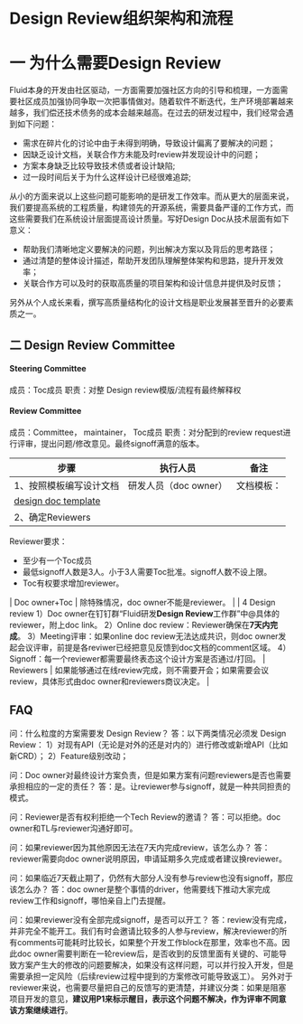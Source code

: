 # Design Review组织架构和流程

# 一 为什么需要Design Review

Fluid本身的开发由社区驱动，一方面需要加强社区方向的引导和梳理，一方面需要社区成员加强协同争取一次把事情做对。随着软件不断迭代，生产环境部署越来越多，我们偿还技术债务的成本会越来越高。在过去的研发过程中，我们经常会遇到如下问题：

- 需求在碎片化的讨论中由于未得到明确，导致设计偏离了要解决的问题；
- 因缺乏设计文档，关联合作方未能及时review并发现设计中的问题；
- 方案本身缺乏比较导致技术债或者设计缺陷;
- 过一段时间后关于为什么这样设计已经很难追踪;

从小的方面来说以上这些问题可能影响的是研发工作效率。而从更大的层面来说，我们要提高系统的工程质量，构建领先的开源系统，需要具备严谨的工作方式，而这些需要我们在系统设计层面提高设计质量。写好Design Doc从技术层面有如下意义：

- 帮助我们清晰地定义要解决的问题，列出解决方案以及背后的思考路径；
- 通过清楚的整体设计描述，帮助开发团队理解整体架构和思路，提升开发效率；
- 关联合作方可以及时的获取高质量的项目架构和设计信息并提供及时反馈；

另外从个人成长来看，撰写高质量结构化的设计文档是职业发展甚至晋升的必要素质之一。
​
## 二 Design Review Committee
#### Steering Committee
成员：Toc成员
职责：对整 Design review模版/流程有最终解释权
​
#### Review Committee
成员：Committee， maintainer， Toc成员
职责：对分配到的review request进行评审，提出问题/修改意见。最终signoff满意的版本。


| 步骤 | 执行人员 | 备注 |
| --- | --- | --- |
| 1、按照模板编写设计文档 | 研发人员（doc owner） | 文档模板：
[design doc template](template.md) |
| 2、确定Reviewers
Reviewer要求：
- 至少有一个Toc成员
- 最低signoff人数是3人。小于3人需要Toc批准。signoff人数不设上限。
- Toc有权要求增加reviewer。

 | Doc owner+Toc | 
除特殊情况，doc owner不能是reviewer。 |
| 4 Design review
1）Doc owner在钉钉群“Fluid研发**Design Review**工作群”中@具体的reviewer，附上doc link。
2）Online doc review：Reviewer确保在**7天内完成**。
3）Meeting评审：如果online doc review无法达成共识，则doc owner发起会议评审，前提是各reviwer已经把意见反馈到doc文档的comment区域。
4）Signoff：每一个reviewer都需要最终表态这个设计方案是否通过/打回。 | Reviewers | 如果能够通过在线review完成，则不需要开会；如果需要会议review，具体形式由doc owner和reviewers商议决定。 |

## FAQ

问：什么粒度的方案需要发 Design Review？
答：以下两类情况必须发 Design Review：
1）对现有API（无论是对外的还是对内的）进行修改或新增API（比如新CRD）；
2）Feature级别改动；

问：Doc owner对最终设计方案负责，但是如果方案有问题reviewers是否也需要承担相应的一定的责任？
答：是。让reviewer参与signoff，就是一种共同担责的模式。
​

问：Reviewer是否有权利拒绝一个Tech Review的邀请？
答：可以拒绝。doc owner和TL与reviewer沟通好即可。


问：如果reviewer因为其他原因无法在7天内完成review，该怎么办？
答：reviewer需要向doc owner说明原因，申请延期多久完成或者建议换reviewer。

问：如果临近7天截止期了，仍然有大部分人没有参与review也没有signoff，那应该怎么办？
答：doc owner是整个事情的driver，他需要线下推动大家完成review工作和signoff，哪怕亲自上门去提醒。

问：如果reviewer没有全部完成signoff，是否可以开工？
答：review没有完成，并非完全不能开工。我们有时会邀请比较多的人参与review，解决reviewer的所有comments可能耗时比较长，如果整个开发工作block在那里，效率也不高。因此doc owner需要判断在一轮review后，是否收到的反馈里面有关键的、可能导致方案产生大的修改的问题要解决，如果没有这样问题，可以并行投入开发，但是需要承担一定风险（后续review过程中提到的方案修改可能导致返工）。 另外对于reviewer来说，也需要尽量把自己的反馈写的更清楚，并建议分类：如果是阻塞项目开发的意见，**建议用P1来标示醒目，表示这个问题不解决，作为评审不同意该方案继续进行**。












